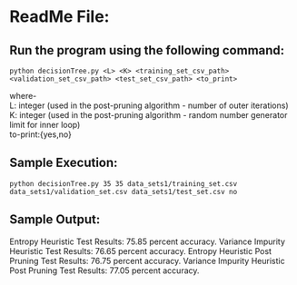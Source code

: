# **ReadMe File:**

## Run the program using the following command:

```
python decisionTree.py <L> <K> <training_set_csv_path> <validation_set_csv_path> <test_set_csv_path> <to_print>
```

   where-  
   L: integer (used in the post-pruning algorithm - number of outer iterations)  
   K: integer (used in the post-pruning algorithm - random number generator limit for inner loop)  
   to-print:{yes,no}

## Sample Execution:

```
python decisionTree.py 35 35 data_sets1/training_set.csv data_sets1/validation_set.csv data_sets1/test_set.csv no
```

## Sample Output:

   Entropy Heuristic Test Results: 75.85 percent accuracy.
   Variance Impurity Heuristic Test Results: 76.65 percent accuracy.
   Entropy Heuristic Post Pruning Test Results: 76.75 percent accuracy.
   Variance Impurity Heuristic Post Pruning Test Results: 77.05 percent accuracy.
